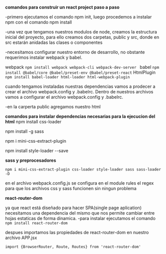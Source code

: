 **comandos para construir un react project paso a paso**

-primero ejecutamos el comando npm init, luego procedemos a instalar npm
con el comando npm install

-una vez que tengamos nuestros modulos de node, creamos la estructura inicial del proyecto,
para ello creamos dos carpetas, public y src, donde en src estarán anidadas las clases o componentes

-necesitamos configurar nuestro entorno de desarrollo, no obstante requerimos instalar webpack y babel.

webpack ` npm install webpack webpack-cli webpack-dev-server  `
babel ` npm install @babel/core @babel/preset-env @babel/preset-react `
HtmlPlugin ` npm install babel-loader html-loader html-webpack-plugin`

cuando tengamos instaladas nuestras dependencias vamos a prodecer a crear el archivo webpack.config y .babelrc. Dentro de nuestros archivos vamos a configurar el archivo webpack.config y .babelrc.

-en la carperta public agregamos nuestro html 

**comandos para instalar dependencias necesarias para la ejecucion del html**
npm install css-loader

npm install  -g sass

npm i mini-css-extract-plugin

 npm install style-loader --save

 **sass y preprocesadores**

 `npm i mini-css-extract-plugin css-loader style-loader sass sass-loader -D`

 en el archivo webpack.config.js se configura en el module rules el regex para que los archivos css y sass funcionen sin ningun problema

 **react-router-dom**

 ya que react está diseñado para hacer SPA(single page aplication) necesitamos una dependencia del mismo que nos permite cambiar entre hojas estaticas de forma dinamica.
-para instalar ejecutamos el comando `npm install react-router-dom`

despues importamos las propiedades de react-router-dom en nuestro archivo APP.jsx

`import {BrowserRouter, Route, Routes} from 'react-router-dom'` 